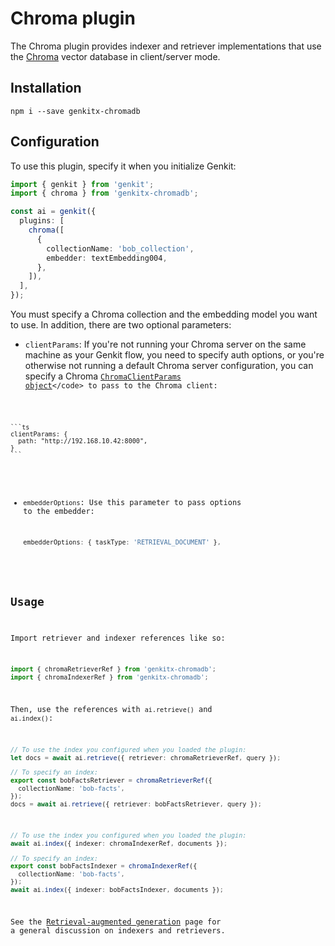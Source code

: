 # Chroma plugin

The Chroma plugin provides indexer and retriever implementations that use the
[Chroma](https://docs.trychroma.com/) vector database in client/server mode.

## Installation

```posix-terminal
npm i --save genkitx-chromadb
```

## Configuration

To use this plugin, specify it when you initialize Genkit:

```ts
import { genkit } from 'genkit';
import { chroma } from 'genkitx-chromadb';

const ai = genkit({
  plugins: [
    chroma([
      {
        collectionName: 'bob_collection',
        embedder: textEmbedding004,
      },
    ]),
  ],
});
```

You must specify a Chroma collection and the embedding model you want to use. In
addition, there are two optional parameters:

*    `clientParams`: If you're not running your Chroma server on the same machine as your Genkit flow, you need to specify auth options, or you're otherwise not running a default Chroma server configuration, you can specify a Chroma <code>[ChromaClientParams object]([https://docs.trychroma.com/js_reference/Client](https://docs.trychroma.com/js_reference/Client))</code> to pass to the Chroma client:

    ```ts
    clientParams: {
      path: "http://192.168.10.42:8000",
    }
    ```

*   `embedderOptions`: Use this parameter to pass options to the embedder:

    ```ts
    embedderOptions: { taskType: 'RETRIEVAL_DOCUMENT' },
    ```

## Usage

Import retriever and indexer references like so:

```ts
import { chromaRetrieverRef } from 'genkitx-chromadb';
import { chromaIndexerRef } from 'genkitx-chromadb';
```

Then, use the references with `ai.retrieve()` and `ai.index()`:

```ts
// To use the index you configured when you loaded the plugin:
let docs = await ai.retrieve({ retriever: chromaRetrieverRef, query });

// To specify an index:
export const bobFactsRetriever = chromaRetrieverRef({
  collectionName: 'bob-facts',
});
docs = await ai.retrieve({ retriever: bobFactsRetriever, query });
```

```ts
// To use the index you configured when you loaded the plugin:
await ai.index({ indexer: chromaIndexerRef, documents });

// To specify an index:
export const bobFactsIndexer = chromaIndexerRef({
  collectionName: 'bob-facts',
});
await ai.index({ indexer: bobFactsIndexer, documents });
```

See the [Retrieval-augmented generation](../rag) page for a general
discussion on indexers and retrievers.

